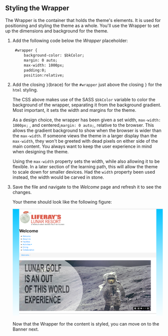 ## Styling the Wrapper

The Wrapper is the container that holds the theme's elements. It is used for
positioning and styling the theme as a whole. You'll use the Wrapper to set up
the dimensions and background for the theme.
    
1. Add the following code below the *Wrapper* placeholder:

        #wrapper {
            background-color: $bkColor;
            margin: 0 auto;
            max-width: 1000px;
            padding:0;
            position:relative;
    
2. Add the closing `}`(brace) for the `#wrapper` just above the closing `}` 
   for the `html` styling.
   
    The CSS above makes use of the SASS `$bkColor` variable to color the
    background of the wrapper, separating it from the background gradient. Most 
    important, it sets the width and margins for the theme.     
    
    As a design choice, the wrapper has been given a set width,
    `max-width: 1000px;` , and centered,`margin: 0 auto;`, relative to the 
    browser. This allows the gradient background to show when the browser is 
    wider than the `max-width`. If someone views the theme in a larger display 
    than the `max-width`, they won't be greeted with dead pixels on either side 
    of the main content. You always want to keep the user experience in mind 
    when designing the theme.
    
    Using the `max-width` property sets the width, while also allowing it to be 
    flexible. In a later section of the learning path, this will allow the theme 
    to scale down for smaller devices. Had the `width` property been used 
    instead, the width would be carved in stone.
   
3. Save the file and navigate to the *Welcome* page and refresh it to see the 
   changes.
    
    Your theme should look like the following figure:
    
    ![Figure 1: The theme is starting to take shape.](../../images/css-wrapper.png)
    
    Now that the Wrapper for the content is styled, you can move on to the
    Banner next.